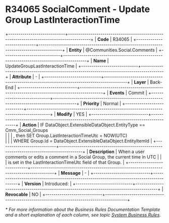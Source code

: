 ﻿---
erp.type: business-rule
erp.entity: Communities.Social.Comments
---

# R34065 SocialComment - Update Group LastInteractionTime
+----------------------------+-----------------------------------------------------------------------------------------+
| **Code**                   | R34065                                                                                  |
+----------------------------+-----------------------------------------------------------------------------------------+
| **Entity**                 | @Communities.Social.Comments                                                            |
+----------------------------+-----------------------------------------------------------------------------------------+
| **Name**                   | UpdateGroupLastInteractionTime                                                          |
+----------------------------+-----------------------------------------------------------------------------------------+
| **Attribute**              | \-                                                                                      |
+----------------------------+-----------------------------------------------------------------------------------------+
| **Layer**                  | Back-End                                                                                |
+----------------------------+-----------------------------------------------------------------------------------------+
| **Events**                 | Commit                                                                                  |
+----------------------------+-----------------------------------------------------------------------------------------+
| **Priority**               | Normal                                                                                  |
+----------------------------+-----------------------------------------------------------------------------------------+
| **Modify**                 | YES                                                                                     |
+----------------------------+-----------------------------------------------------------------------------------------+
| **Action**                 | IF DataObject.ExtensibleDataObject.EntityType == Cmm_Social_Groups <br>                 |
|                            | , then SET Group.LastInteractionTimeUtc = NOW(UTC)<br>                                  |
|                            | WHERE Group.Id = DataObject.ExtensibleDataObject.EntityItemId                           |
+----------------------------+-----------------------------------------------------------------------------------------+
| **Description**            | When a user comments or edits a comment in a Social Group, the current time in UTC      |
|                            | is set in the LastInteractionTimeUtc field of that Group.                               |
+----------------------------+-----------------------------------------------------------------------------------------+
| **Message**                | \-                                                                                      |
+----------------------------+-----------------------------------------------------------------------------------------+
| **Version**                | Introduced:                                                                             |
+----------------------------+-----------------------------------------------------------------------------------------+
| **Revocable**              | NO                                                                                      |
+----------------------------+-----------------------------------------------------------------------------------------+

*\* For more information about the Business Rules Documentation Template and a short explanation of each column, see
topic [System Business Rules](../templates/template-description-system-business-rules.md).*

